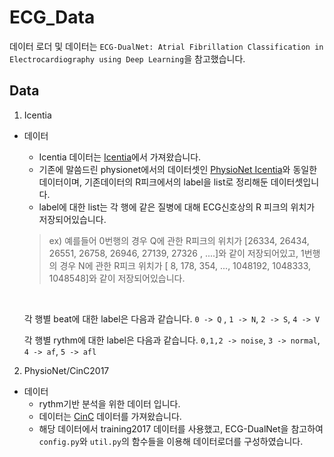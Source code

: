 # ECG_Data

데이터 로더 및 데이터는 `ECG-DualNet: Atrial Fibrillation Classification in Electrocardiography using Deep Learning`을 참고했습니다.

## Data 

1. Icentia
* 데이터
  * Icentia 데이터는 [Icentia](https://studtudarmstadtde-my.sharepoint.com/personal/christoph_reich_stud_tu-darmstadt_de/_layouts/15/onedrive.aspx?id=%2Fpersonal%2Fchristoph%5Freich%5Fstud%5Ftu%2Ddarmstadt%5Fde%2FDocuments%2FUni%2FECG%5FClassification%2Fdata%2Ezip&parent=%2Fpersonal%2Fchristoph%5Freich%5Fstud%5Ftu%2Ddarmstadt%5Fde%2FDocuments%2FUni%2FECG%5FClassification&ga=1)에서 가져왔습니다.
  * 기존에 말씀드린 physionet에서의 데이터셋인 [PhysioNet Icentia](https://www.physionet.org/content/icentia11k-continuous-ecg/1.0/)와 동일한 데이터이며, 기존데이터의 R피크에서의 label을 list로 정리해둔 데이터셋입니다.
  * label에 대한 list는 각 행에 같은 질병에 대해 ECG신호상의 R 피크의 위치가 저장되어있습니다. <br/>
  > ex) 예를들어 0번행의 경우 Q에 관한 R피크의 위치가 [26334,   26434,   26551,   26758,   26946,   27139,   27326 , ....]와 같이 저장되어있고, 1번행의 경우 N에 관한 R피크 위치가 [      8,     178,     354, ..., 1048192, 1048333, 1048548]와 같이 저장되어있습니다.
  <br/>
  
  각 행별 beat에 대한 label은 다음과 같습니다. `0 -> Q` , `1 -> N`, `2 -> S`, `4 -> V`

  각 행별 rythm에 대한 label은 다음과 같습니다. `0,1,2 -> noise`, `3 -> normal`, `4 -> af`, `5 -> afl`

2. PhysioNet/CinC2017
* 데이터
  * rythm기반 분석을 위한 데이터 입니다.
  * 데이터는 [CinC](https://physionet.org/content/challenge-2017/1.0.0/) 데이터를 가져왔습니다.
  * 해당 데이터에서 training2017 데이터를 사용했고, ECG-DualNet을 참고하여 `config.py`와 `util.py`의 함수들을 이용해 데이터로더를 구성하였습니다.

